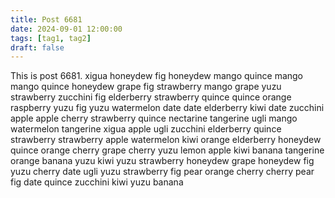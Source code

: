 ```yaml
---
title: Post 6681
date: 2024-09-01 12:00:00
tags: [tag1, tag2]
draft: false
---
```

This is post 6681.
xigua
honeydew
fig
honeydew
mango
quince
mango
mango
quince
honeydew
grape
fig
strawberry
mango
grape
yuzu
strawberry
zucchini
fig
elderberry
strawberry
quince
quince
orange
raspberry
yuzu
fig
yuzu
watermelon
date
date
elderberry
kiwi
date
zucchini
apple
apple
cherry
strawberry
quince
nectarine
tangerine
ugli
mango
watermelon
tangerine
xigua
apple
ugli
zucchini
elderberry
quince
strawberry
strawberry
apple
watermelon
kiwi
orange
elderberry
honeydew
quince
orange
cherry
grape
cherry
yuzu
lemon
apple
kiwi
banana
tangerine
orange
banana
yuzu
kiwi
yuzu
strawberry
honeydew
grape
honeydew
fig
yuzu
cherry
date
ugli
yuzu
strawberry
fig
pear
orange
cherry
cherry
pear
fig
date
quince
zucchini
kiwi
yuzu
banana
